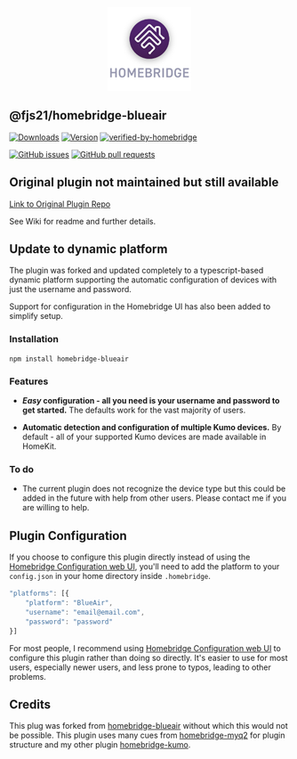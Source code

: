 <p align="center">
<img src="https://github.com/homebridge/branding/raw/master/logos/homebridge-wordmark-logo-vertical.png" width="150"><br/>
</p>

## @fjs21/homebridge-blueair
[![Downloads](https://badgen.net/npm/dt/@fjs21/homebridge-blueair)](https://www.npmjs.com/package/@fjs21/homebridge-blueair)
[![Version](https://badgen.net/npm/v/@fjs21/homebridge-blueair)](https://www.npmjs.com/package/@fjs21/homebridge-blueair)
[![verified-by-homebridge](https://badgen.net/badge/homebridge/verified/purple)](https://github.com/homebridge/homebridge/wiki/Verified-Plugins)

[![GitHub issues](https://img.shields.io/github/issues/fjs21/homebridge-blueair)](https://github.com/fjs21/homebridge-blueair/issues)
[![GitHub pull requests](https://img.shields.io/github/issues-pr/fjs21/homebridge-blueair)](https://github.com/fjs21/homebridge-blueair/pulls)

## Original plugin not maintained but still available
[Link to Original Plugin Repo](https://github.com/mylesagray/homebridge-blueair)

See Wiki for readme and further details. 

## Update to dynamic platform
The plugin was forked and updated completely to a typescript-based dynamic platform supporting the automatic configuration of devices with just the username and password.

Support for configuration in the Homebridge UI has also been added to simplify setup.

### Installation

```
npm install homebridge-blueair
```

### Features

- ***Easy* configuration - all you need is your username and password to get started.** The defaults work for the vast majority of users.

- **Automatic detection and configuration of multiple Kumo devices.** By default - all of your supported Kumo devices are made available in HomeKit.

### To do

- The current plugin does not recognize the device type but this could be added in the future with help from other users. Please contact me if you are willing to help.

## Plugin Configuration
If you choose to configure this plugin directly instead of using the [Homebridge Configuration web UI](https://github.com/oznu/homebridge-config-ui-x), you'll need to add the platform to your `config.json` in your home directory inside `.homebridge`.

```js
"platforms": [{
    "platform": "BlueAir",
    "username": "email@email.com",
    "password": "password"
}]
```

For most people, I recommend using [Homebridge Configuration web UI](https://github.com/oznu/homebridge-config-ui-x) to configure this plugin rather than doing so directly. It's easier to use for most users, especially newer users, and less prone to typos, leading to other problems.

## Credits
This plug was forked from [homebridge-blueair](https://github.com/mylesagray/homebridge-blueair) without which this would not be possible. This plugin uses many cues from [homebridge-myq2](https://github.com/hjdhjd/homebridge-myq2/) for plugin structure and my other plugin [homebridge-kumo](https://github.com/fjs21/homebridge-kumo).
